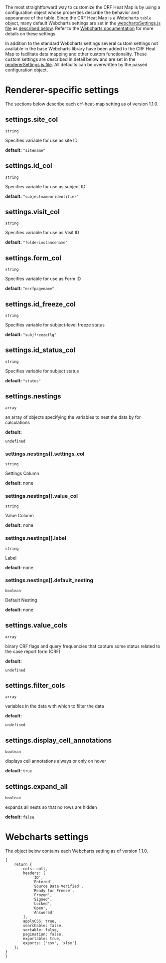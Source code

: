 The most straightforward way to customize the CRF Heat Map is by using a configuration object whose properties describe the behavior and appearance of the table.  Since the CRF Heat Map is a Webcharts `table` object, many default Webcharts settings are set in the [webchartsSettings.js file](https://github.com/RhoInc/crf-heat-map/blob/master/src/configuration/webchartsSettings.js) as [described below](#webcharts-settings).  Refer to the [Webcharts documentation](https://github.com/RhoInc/Webcharts/wiki/Chart-Configuration) for more details on these settings.

In addition to the standard Webcharts settings several custom settings not available in the base Webcharts library have been added to the CRF Heat Map to facilitate data mapping and other custom functionality.  These custom settings are described in detail below and are set in the [rendererSettings.js file](https://github.com/RhoInc/crf-heat-map/blob/master/src/configuration/rendererSettings.js).  All defaults can be overwritten by the passed configuration object.

# Renderer-specific settings
The sections below describe each crf-heat-map setting as of version 1.1.0.

## settings.site_col
`string`

Specifies variable for use as site ID

**default:** `"sitename"`



## settings.id_col
`string`

Specifies variable for use as subject ID

**default:** `"subjectnameoridentifier"`



## settings.visit_col
`string`

Specifies variable for use as Visit ID

**default:** `"folderinstancename"`



## settings.form_col
`string`

Specifies variable for use as Form ID

**default:** `"ecrfpagename"`



## settings.id_freeze_col
`string`

Specifies variable for subject-level freeze status

**default:** `"subjfreezeflg"`



## settings.id_status_col
`string`

Specifies variable for subject status

**default:** `"status"`



## settings.nestings
`array`

an array of objects specifying the variables to nest the data by for calculations

**default:** 
```
undefined
```

### settings.nestings[].settings_col
`string`

Settings Column

**default:** none

### settings.nestings[].value_col
`string`

Value Column

**default:** none

### settings.nestings[].label
`string`

Label

**default:** none

### settings.nestings[].default_nesting
`boolean`

Default Nesting

**default:** none



## settings.value_cols
`array`

binary CRF flags and query frequencies that capture some status related to the case report form (CRF)

**default:** 
```
undefined
```



## settings.filter_cols
`array`

variables in the data with which to filter the data

**default:** 
```
undefined
```



## settings.display_cell_annotations
`boolean`

displays cell annotations always or only on hover

**default:** `true`



## settings.expand_all
`boolean`

expands all nests so that no rows are hidden

**default:** `false`

# Webcharts settings
The object below contains each Webcharts setting as of version 1.1.0.

```
{    return {        cols: null,        headers: [            'ID',            'Entered',            'Source Data Verified',            'Ready for Freeze',            'Frozen',            'Signed',            'Locked',            'Open',            'Answered'        ],        applyCSS: true,        searchable: false,        sortable: false,        pagination: false,        exportable: true,        exports: ['csv', 'xlsx']    };}}
```